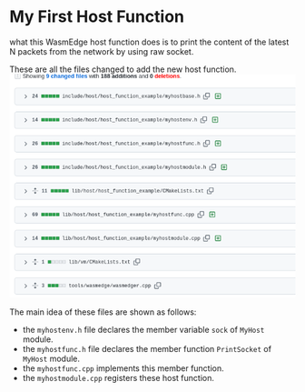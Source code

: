 # My First Host Function
what this WasmEdge host function does is to print the content of the latest N packets from the network by using raw socket.

These are all the files changed to add the new host function.
![img.png](img.png)

The main idea of these files are shown as follows:
- the `myhostenv.h` file declares the member variable `sock` of `MyHost` module.
- the `myhostfunc.h` file declares the member function `PrintSocket` of `MyHost` module.
- the `myhostfunc.cpp` implements this member function.
- the `myhostmodule.cpp` registers these host function.
